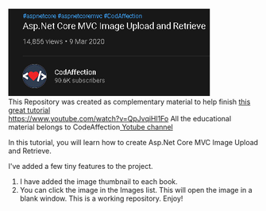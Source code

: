 <a target="self" href="https://www.youtube.com/watch?v=QpJvqiHl1Fo"><img src="https://github.com/antonykidis/ImageUpload/blob/main/CodeAffection.png"></a><br> 
This Repository was created as complementary material to help finish <a target="self" href="https://www.youtube.com/watch?v=QpJvqiHl1Fo">this great tutorial</a><br>
https://www.youtube.com/watch?v=QpJvqiHl1Fo
All the educational material belongs to CodeAffection<a href="https://www.youtube.com/watch?v=QpJvqiHl1Fo"> Yotube channel</a>

In this tutorial, you will learn how to create Asp.Net Core MVC Image Upload and Retrieve.

I've added a few tiny features to the project.
1. I have added the image thumbnail to each book.
2. You can click the image in the Images list. This will open the image in a blank window.
This is a working repository. Enjoy!
